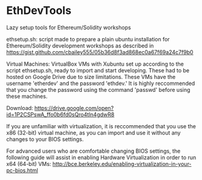 # EthDevTools
Lazy setup tools for Ethereum/Solidity workshops

ethsetup.sh: script made to prepare a plain ubuntu installation for Ethereum/Solidity development workshops as described in https://gist.github.com/cbailey555/05b36d8f3ad868ec0a67f69a24c7f9b0

Virtual Machines: VirtualBox VMs with Xubuntu set up according to the script ethsetup.sh, ready to import and start developing. These had to be hosted on Google Drive due to size limitations.
These VMs have the username 'etherdev' and the password 'ethdev.' It is highly reccommended that you change the password using the command 'passwd' before using these machines.

Download: https://drive.google.com/open?id=1P2CSPswA_ffo0b6fd0sQro4tln4gdwR8

If you are unfamiliar with virtualization, it is reccommended that you use the x86 (32-bit) virtual machine, as you can import and use it without any changes to your BIOS settings.

For advanced users who are comfortable changing BIOS settings, the following guide will assist in enabling Hardware Virtualization in order to run x64 (64-bit) VMs:
http://bce.berkeley.edu/enabling-virtualization-in-your-pc-bios.html
